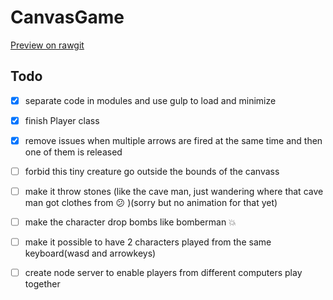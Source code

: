 # CanvasGame
[Preview on rawgit](https://rawgit.com/happyHooman/CanvasGame/master/app/index.html)

## Todo
- [x] separate code in modules and use gulp to load and minimize
- [x] finish Player class
- [x] remove issues when multiple arrows are fired at the same time and then one of them is released
- [ ] forbid this tiny creature go outside the bounds of the canvass

- [ ] make it throw stones (like the cave man, just wandering where that cave man got clothes from :confused: )(sorry but no animation for that yet)
- [ ] make the character drop bombs like bomberman :boom:

- [ ] make it possible to have 2 characters played from the same keyboard(wasd and arrowkeys)

- [ ] create node server to enable players from different computers play together
